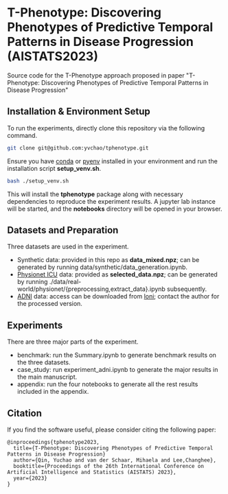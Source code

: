 # T-Phenotype: Discovering Phenotypes of Predictive Temporal Patterns in Disease Progression (AISTATS2023)

Source code for the T-Phenotype approach proposed in paper "T-Phenotype: Discovering Phenotypes of Predictive Temporal Patterns in Disease Progression"

## Installation & Environment Setup

To run the experiments, directly clone this repository via the following command.
```bash
git clone git@github.com:yvchao/tphenotype.git
```

Ensure you have [conda](https://docs.conda.io/en/latest/miniconda.html) or [pyenv](https://github.com/pyenv/pyenv) installed in your environment and run the installation script **setup_venv.sh**.
```bash
bash ./setup_venv.sh
```
This will install the **tphenotype** package along with necessary dependencies to reproduce the experiment results.
A jupyter lab instance will be started, and the **notebooks** directory will be opened in your browser.

## Datasets and Preparation

Three datasets are used in the experiment.
- Synthetic data: provided in this repo as **data_mixed.npz**; can be generated by running data/synthetic/data_generation.ipynb.
- [Physionet ICU](https://physionet.org/content/challenge-2012/1.0.0/) data: provided as **selected_data.npz**; can be generated by running ./data/real-world/physionet/{preprocessing,extract_data}.ipynb subsequently.
- [ADNI](https://tadpole.grand-challenge.org/) data: access can be downloaded from [loni](https://adni.loni.usc.edu/); contact the author for the processed version.

## Experiments
There are three major parts of the experiment.
- benchmark: run the Summary.ipynb to generate benchmark results on the three datasets.
- case_study: run experiment_adni.ipynb to generate the major results in the main manuscript.
- appendix: run the four notebooks to generate all the rest results included in the appendix.


## Citation
If you find the software useful, please consider citing the following paper:
```
@inproceedings{tphenotype2023,
  title={T-Phenotype: Discovering Phenotypes of Predictive Temporal Patterns in Disease Progression}
  author={Qin, Yuchao and van der Schaar, Mihaela and Lee,Changhee},
  booktitle={Proceedings of the 26th International Conference on Artificial Intelligence and Statistics (AISTATS) 2023},
  year={2023}
}
```

